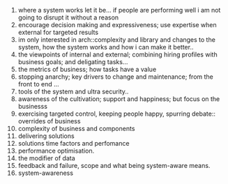 1. where a system works let it be... if people are performing well i am not going to disrupt it without a reason
2. encourage decision making and expressiveness; use expertise when external for targeted results
3. im only interested in arch::complexity and library and changes to the system, how the system works and how i can make it better..
4. the viewpoints of internal and external; combining hiring profiles with business goals; and deligating tasks...
5. the metrics of business; how tasks have a value
6. stopping anarchy; key drivers to change and maintenance; from the front to end ...
7. tools of the system and ultra security..
8. awareness of the cultivation; support and happiness; but focus on the businesss
9. exercising targeted control, keeping people happy, spurring debate:: overrides of business
10. complexity of business and components
11. delivering solutions 
12. solutions time factors and perfomance
13. performance optimisation.
14. the modifier of data
15. feedback and failure, scope and what being system-aware means.
16. system-awareness
